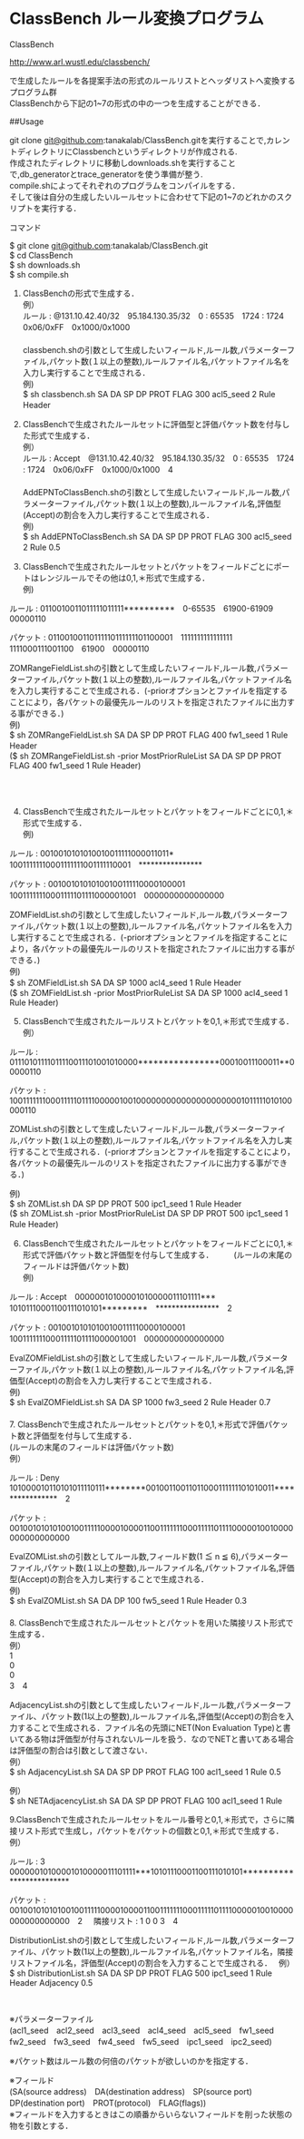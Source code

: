 # ClassBench ルール変換プログラム

ClassBench 

http://www.arl.wustl.edu/classbench/ 

で生成したルールを各提案手法の形式のルールリストとヘッダリストへ変換するプログラム群  
ClassBenchから下記の1~7の形式の中の一つを生成することができる．    

##Usage   

git clone git@github.com:tanakalab/ClassBench.gitを実行することで,カレントディレクトリにClassbenchというディレクトリが作成される.  
作成されたディレクトリに移動しdownloads.shを実行することで,db_generatorとtrace_generatorを使う準備が整う.     
compile.shによってそれぞれのプログラムをコンパイルをする．  
そして後は自分の生成したいルールセットに合わせて下記の1~7のどれかのスクリプトを実行する．  

コマンド  

$ git clone git@github.com:tanakalab/ClassBench.git  
$ cd ClassBench    
$ sh downloads.sh   
$ sh compile.sh  
    
    
    
1. ClassBenchの形式で生成する．        
例）    
ルール   : @131.10.42.40/32　95.184.130.35/32　0 : 65535　1724 : 1724　0x06/0xFF　0x1000/0x1000     
  　    
classbench.shの引数として生成したいフィールド,ルール数,パラメーターファイル,パケット数(１以上の整数),ルールファイル名,パケットファイル名を入力し実行することで生成される．    
 例)     
$ sh classbench.sh SA DA SP DP PROT FLAG 300 acl5_seed 2 Rule Header       　 
        
      
    
      
       
        
          
2. ClassBenchで生成されたルールセットに評価型と評価パケット数を付与した形式で生成する．     
例）  
ルール   : Accept　@131.10.42.40/32　95.184.130.35/32　0 : 65535　1724 : 1724　0x06/0xFF　0x1000/0x1000　4   
　  
AddEPNToClassBench.shの引数として生成したいフィールド,ルール数,パラメーターファイル,パケット数(１以上の整数),ルールファイル名,評価型(Accept)の割合を入力し実行することで生成される．  
 例)  
$ sh AddEPNToClassBench.sh SA DA SP DP PROT FLAG 300 acl5_seed 2 Rule 0.5    　
   　　
   　　　
   　　
   　　
    　　
　　　　    　　
3. ClassBenchで生成されたルールセットとパケットをフィールドごとにポートはレンジルールでその他は0,1,＊形式で生成する．  
例)                               
<p>ルール   : 0110010011011111011111**********　0-65535　61900-61909　00000110</p>  
パケット : 01100100110111110111111101100001　1111111111111111　1111000111001100　61900　00000110    
    
 ZOMRangeFieldList.shの引数として生成したいフィールド,ルール数,パラメーターファイル,パケット数(１以上の整数),ルールファイル名,パケットファイル名を入力し実行することで生成される．(-priorオプションとファイルを指定することにより，各パケットの最優先ルールのリストを指定されたファイルに出力する事ができる．)  
 例)  
  $ sh ZOMRangeFieldList.sh SA DA SP DP PROT FLAG 400 fw1_seed 1 Rule Header     　　             
  ($ sh ZOMRangeFieldList.sh -prior MostPriorRuleList SA DA SP DP PROT FLAG 400 fw1_seed 1 Rule Header)     
              
    　　　  　　
    　
     
     
4. ClassBenchで生成されたルールセットとパケットをフィールドごとに0,1,＊形式で生成する．       
例)                          
<p>ルール   : 0010010101010010011111000011011*　10011111110001111111001111110001　****************</p>     
パケット : 00100101010100100111110000100001　10011111110001111101111000001001　0000000000000000    
    
 ZOMFieldList.shの引数として生成したいフィールド,ルール数,パラメーターファイル,パケット数(１以上の整数),ルールファイル名,パケットファイル名を入力し実行することで生成される．(-priorオプションとファイルを指定することにより，各パケットの最優先ルールのリストを指定されたファイルに出力する事ができる．)        
 例)  
  $ sh ZOMFieldList.sh SA DA SP 1000 acl4_seed 1 Rule Header     　　            
  ($ sh ZOMFieldList.sh -prior MostPriorRuleList SA DA SP 1000 acl4_seed 1 Rule Header)         
       
       
       
       
5. ClassBenchで生成されたルールリストとパケットを0,1,＊形式で生成する．  
例）                     
<p>ルール   : 01110101111011110011101001010000****************00010011100011**00000110</p>
パケット : 100111111100011111011110000010010000000000000000000001011111010100000110  
     
 ZOMList.shの引数として生成したいフィールド,ルール数,パラメーターファイル,パケット数(１以上の整数),ルールファイル名,パケットファイル名を入力し実行することで生成される．(-priorオプションとファイルを指定することにより，各パケットの最優先ルールのリストを指定されたファイルに出力する事ができる．)      



例)   
  $ sh ZOMList.sh DA SP DP PROT 500 ipc1_seed 1 Rule Header                  
  ($ sh ZOMList.sh -prior MostPriorRuleList DA SP DP PROT 500 ipc1_seed 1 Rule Header)     　　　  　　　
           
      
             
             
               
6. ClassBenchで生成されたルールセットとパケットをフィールドごとに0,1,＊形式で評価パケット数と評価型を付与して生成する．    　
　(ルールの末尾のフィールドは評価パケット数)    
例)                                       
<p>ルール   : Accept　00000010100001010000011101111***　10101110001100111010101*********　****************　2</p>    
パケット : 00100101010100100111110000100001　10011111110001111101111000001001　0000000000000000     
  
 EvalZOMFieldList.shの引数として生成したいフィールド,ルール数,パラメーターファイル,パケット数(１以上の整数),ルールファイル名,パケットファイル名,評価型(Accept)の割合を入力し実行することで生成される．  
 例)  
$ sh EvalZOMFieldList.sh SA DA SP 1000 fw3_seed 2 Rule Header 0.7      　　　　　　
　　　　　　　　
    　　　　　　
     　　　　　　　
    　　　　　　　　
7. ClassBenchで生成されたルールセットとパケットを0,1,＊形式で評価パケット数と評価型を付与して生成する．   
 (ルールの末尾のフィールドは評価パケット数)    
例）                   
<p>ルール   : Deny　101000010110101011110111********00100110011011000111111101010011****************　2</p>      
パケット : 00100101010100100111110000100001100111111100011111011110000010010000000000000000    
  
 EvalZOMList.shの引数としてルール数,フィールド数(1 ≦ n ≦ 6),パラメーターファイル,パケット数(１以上の整数),ルールファイル名,パケットファイル名,評価型(Accept)の割合を入力し実行することで生成される．  
 例)                     
$ sh EvalZOMList.sh SA DA DP 100 fw5_seed 1 Rule Header 0.3     　　　　　　
　　　　　　　
    　　　　　　　
    　　　　　　　
    　　　　　　　　
8. ClassBenchで生成されたルールセットとパケットを用いた隣接リスト形式で生成する．    
例）  
1    
0   
0   
3　4   　　

 AdjacencyList.shの引数として生成したいフィールド,ルール数,パラメーターファイル、パケット数(1以上の整数),ルールファイル名,評価型(Accept)の割合を入力することで生成される．ファイル名の先頭にNET(Non Evaluation Type)と書いてある物は評価型が付与されないルールを扱う．なのでNETと書いてある場合は評価型の割合は引数として渡さない．  
 例）  
$ sh AdjacencyList.sh SA DA SP DP PROT FLAG 100 acl1_seed 1 Rule 0.5   
  
 例）  
$ sh NETAdjacencyList.sh SA DA SP DP PROT FLAG 100 acl1_seed 1 Rule
      
      
      
9.ClassBenchで生成されたルールセットをルール番号と0,1,＊形式で，さらに隣接リスト形式で生成し，パケットをパケットの個数と0,1,＊形式で生成する．
例）  
<p>ルール   : 3 00000010100001010000011101111***10101110001100111010101*************************</p>    
パケット : 00100101010100100111110000100001100111111100011111011110000010010000000000000000　2    
隣接リスト :   
1    
0   
0   
3　4   
  
   
DistributionList.shの引数として生成したいフィールド,ルール数,パラメーターファイル、パケット数(1以上の整数),ルールファイル名,パケットファイル名，隣接リストファイル名，評価型(Accept)の割合を入力することで生成される．   
例）    
$ sh DistributionList.sh SA DA SP DP PROT FLAG 500 ipc1_seed 1 Rule Header Adjacency 0.5    

  
  
   

※パラメーターファイル  
(acl1_seed　acl2_seed　acl3_seed　acl4_seed　acl5_seed　fw1_seed　fw2_seed　fw3_seed　fw4_seed　fw5_seed　ipc1_seed　ipc2_seed)  

※パケット数はルール数の何倍のパケットが欲しいのかを指定する．  

※フィールド  
(SA(source address)　DA(destination address)　SP(source port)　DP(destination port)　PROT(protocol)　FLAG(flags))  
※フィールドを入力するときはこの順番からいらないフィールドを削った状態の物を引数とする．
